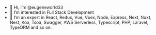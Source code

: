 - 👋 Hi, I’m @eugeneworld33
- 👀 I’m interested in Full Stack Development
- 🌱 I’m an expert in React, Redux, Vue, Vuex, Node, Express, Next, Nuxt, Nest, Koa, Tsoa, Swagger, AWS Serverless, Typescript, PHP, Laravel, TypeORM and so on.

<!---
eugeneworld33/eugeneworld33 is a ✨ special ✨ repository because its `README.md` (this file) appears on your GitHub profile.
You can click the Preview link to take a look at your changes.
--->
